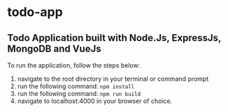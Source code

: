 # todo-app
## Todo Application built with Node.Js, ExpressJs, MongoDB and VueJs 

To run the application, follow the steps below:
1) navigate to the root directory in your terminal or command prompt 
2) run the following command: `npm install`
3) run the following command: `npm run build`
4) navigate to localhost:4000 in your browser of choice.
